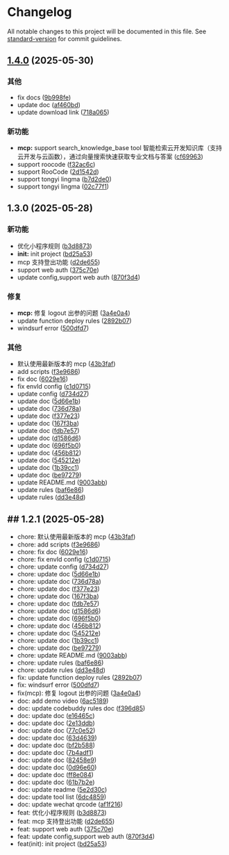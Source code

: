 # Changelog

All notable changes to this project will be documented in this file. See [standard-version](https://github.com/conventional-changelog/standard-version) for commit guidelines.

## [1.4.0](https://github.com/TencentCloudBase/CloudBase-AI-ToolKit/compare/v1.1.0...v1.4.0) (2025-05-30)


### 其他

* fix docs ([9b998fe](https://github.com/TencentCloudBase/CloudBase-AI-ToolKit/commit/9b998fed7abfb0b8a9eccf8350c03bbfa2ca7d7a))
* update doc ([af460bd](https://github.com/TencentCloudBase/CloudBase-AI-ToolKit/commit/af460bdf2d29c65c8f9ba661cf591c3e2e4cbdd2))
* update download link ([718a065](https://github.com/TencentCloudBase/CloudBase-AI-ToolKit/commit/718a065c055940bd3ee85f1e0afb8819afece901))


### 新功能

* **mcp:** support search_knowledge_base tool 智能检索云开发知识库（支持云开发与云函数），通过向量搜索快速获取专业文档与答案 ([cf69963](https://github.com/TencentCloudBase/CloudBase-AI-ToolKit/commit/cf699637ad3a2135fbfe2edcbe410e3398672d51))
* support roocode ([f32ac6c](https://github.com/TencentCloudBase/CloudBase-AI-ToolKit/commit/f32ac6c9f0a8ff47818e44d6d6538e6dc48c9117))
* support RooCode ([2d1542d](https://github.com/TencentCloudBase/CloudBase-AI-ToolKit/commit/2d1542d61cecee724f0588e805b9134932aba025))
* support tongyi lingma ([b7d2de0](https://github.com/TencentCloudBase/CloudBase-AI-ToolKit/commit/b7d2de0f819b69201fdbd0da9562a03420590c0b))
* support tongyi lingma ([02c77f1](https://github.com/TencentCloudBase/CloudBase-AI-ToolKit/commit/02c77f12e7092c103aca7a867edf4e61556eebfa))

## 1.3.0 (2025-05-28)


### 新功能

* 优化小程序规则 ([b3d8873](https://github.com/TencentCloudBase/CloudBase-AI-ToolKit/commit/b3d8873ba2c6540f65f9fdf5ff8b088214743e0d))
* **init:** init project ([bd25a53](https://github.com/TencentCloudBase/CloudBase-AI-ToolKit/commit/bd25a53188151ecf63c45e8c569f3a1c5115920f))
* mcp 支持登出功能 ([d2de655](https://github.com/TencentCloudBase/CloudBase-AI-ToolKit/commit/d2de6555af8816670c01338320a47df3be2f8bca))
* support web auth ([375c70e](https://github.com/TencentCloudBase/CloudBase-AI-ToolKit/commit/375c70ec4d665cf32e4273cbc930d3f84e05dbec))
* update config,support web auth ([870f3d4](https://github.com/TencentCloudBase/CloudBase-AI-ToolKit/commit/870f3d4c363970646b0e823587185cefea83bfbc))


### 修复

* **mcp:** 修复 logout 出参的问题 ([3a4e0a4](https://github.com/TencentCloudBase/CloudBase-AI-ToolKit/commit/3a4e0a446e73259fc167c82468f0a096bdad235b))
* update function deploy rules ([2892b07](https://github.com/TencentCloudBase/CloudBase-AI-ToolKit/commit/2892b07ddf07fe081ea5c6fe1db5b01c32962722))
* windsurf error ([500dfd7](https://github.com/TencentCloudBase/CloudBase-AI-ToolKit/commit/500dfd7556dca558ec42d58e38bfdfdaee0bd96b))


### 其他

* 默认使用最新版本的 mcp ([43b3faf](https://github.com/TencentCloudBase/CloudBase-AI-ToolKit/commit/43b3faff99f7210aa244d0a5bd7da0090b725718))
* add scripts ([f3e9686](https://github.com/TencentCloudBase/CloudBase-AI-ToolKit/commit/f3e968635943b4335cbad60464b669340e953ede))
* fix doc ([6029e16](https://github.com/TencentCloudBase/CloudBase-AI-ToolKit/commit/6029e164148c73cdefa93f85626ccb27a1093dfc))
* fix envId config ([c1d0715](https://github.com/TencentCloudBase/CloudBase-AI-ToolKit/commit/c1d0715f08c82f6183c3e6e6686769977efe34bd))
* update config ([d734d27](https://github.com/TencentCloudBase/CloudBase-AI-ToolKit/commit/d734d272579e10b53bf7dd4d00d28c3bcd801a8c))
* update doc ([5d66e1b](https://github.com/TencentCloudBase/CloudBase-AI-ToolKit/commit/5d66e1bb5502bfccedfdb54067fa3b6c4973d929))
* update doc ([736d78a](https://github.com/TencentCloudBase/CloudBase-AI-ToolKit/commit/736d78a76905e470aae2b1881eb15424f85d25c6))
* update doc ([f377e23](https://github.com/TencentCloudBase/CloudBase-AI-ToolKit/commit/f377e23317842b24c765d1f420898a8064199ce8))
* update doc ([167f3ba](https://github.com/TencentCloudBase/CloudBase-AI-ToolKit/commit/167f3ba530571c41185aea92631f450fe42669fe))
* update doc ([fdb7e57](https://github.com/TencentCloudBase/CloudBase-AI-ToolKit/commit/fdb7e57d7e4587cd9fe6dfb1f020332c668fc1cf))
* update doc ([d1586d6](https://github.com/TencentCloudBase/CloudBase-AI-ToolKit/commit/d1586d6b02c2e646f7c5baa62400c7d8eb21d746))
* update doc ([696f5b0](https://github.com/TencentCloudBase/CloudBase-AI-ToolKit/commit/696f5b0437894f70809177c61267bbb0d5cfdef2))
* update doc ([456b812](https://github.com/TencentCloudBase/CloudBase-AI-ToolKit/commit/456b812e805382d1f45eed53b05f52dc32e385d4))
* update doc ([545212e](https://github.com/TencentCloudBase/CloudBase-AI-ToolKit/commit/545212e9d1dc34934cca63c3ddb13f3475668bda))
* update doc ([1b39cc1](https://github.com/TencentCloudBase/CloudBase-AI-ToolKit/commit/1b39cc16437dc0ca8244292d02e684838955a9a7))
* update doc ([be97279](https://github.com/TencentCloudBase/CloudBase-AI-ToolKit/commit/be972795622ae739a54377ef9bbcdf9178dd804c))
* update README.md ([9003abb](https://github.com/TencentCloudBase/CloudBase-AI-ToolKit/commit/9003abba3412b9a30e25dd0c31f82074e7024a35))
* update rules ([baf6e86](https://github.com/TencentCloudBase/CloudBase-AI-ToolKit/commit/baf6e861edefd64263228579f0172ab9162cd78b))
* update rules ([dd3e48d](https://github.com/TencentCloudBase/CloudBase-AI-ToolKit/commit/dd3e48dfb4c68921b0bc2a5ffd39cd8728256918))

## ## 1.2.1 (2025-05-28)

* chore: 默认使用最新版本的 mcp ([43b3faf](https://github.com/TencentCloudBase/CloudBase-AI-ToolKit/commit/43b3faf))
* chore: add scripts ([f3e9686](https://github.com/TencentCloudBase/CloudBase-AI-ToolKit/commit/f3e9686))
* chore: fix doc ([6029e16](https://github.com/TencentCloudBase/CloudBase-AI-ToolKit/commit/6029e16))
* chore: fix envId config ([c1d0715](https://github.com/TencentCloudBase/CloudBase-AI-ToolKit/commit/c1d0715))
* chore: update config ([d734d27](https://github.com/TencentCloudBase/CloudBase-AI-ToolKit/commit/d734d27))
* chore: update doc ([5d66e1b](https://github.com/TencentCloudBase/CloudBase-AI-ToolKit/commit/5d66e1b))
* chore: update doc ([736d78a](https://github.com/TencentCloudBase/CloudBase-AI-ToolKit/commit/736d78a))
* chore: update doc ([f377e23](https://github.com/TencentCloudBase/CloudBase-AI-ToolKit/commit/f377e23))
* chore: update doc ([167f3ba](https://github.com/TencentCloudBase/CloudBase-AI-ToolKit/commit/167f3ba))
* chore: update doc ([fdb7e57](https://github.com/TencentCloudBase/CloudBase-AI-ToolKit/commit/fdb7e57))
* chore: update doc ([d1586d6](https://github.com/TencentCloudBase/CloudBase-AI-ToolKit/commit/d1586d6))
* chore: update doc ([696f5b0](https://github.com/TencentCloudBase/CloudBase-AI-ToolKit/commit/696f5b0))
* chore: update doc ([456b812](https://github.com/TencentCloudBase/CloudBase-AI-ToolKit/commit/456b812))
* chore: update doc ([545212e](https://github.com/TencentCloudBase/CloudBase-AI-ToolKit/commit/545212e))
* chore: update doc ([1b39cc1](https://github.com/TencentCloudBase/CloudBase-AI-ToolKit/commit/1b39cc1))
* chore: update doc ([be97279](https://github.com/TencentCloudBase/CloudBase-AI-ToolKit/commit/be97279))
* chore: update README.md ([9003abb](https://github.com/TencentCloudBase/CloudBase-AI-ToolKit/commit/9003abb))
* chore: update rules ([baf6e86](https://github.com/TencentCloudBase/CloudBase-AI-ToolKit/commit/baf6e86))
* chore: update rules ([dd3e48d](https://github.com/TencentCloudBase/CloudBase-AI-ToolKit/commit/dd3e48d))
* fix: update function deploy rules ([2892b07](https://github.com/TencentCloudBase/CloudBase-AI-ToolKit/commit/2892b07))
* fix: windsurf error ([500dfd7](https://github.com/TencentCloudBase/CloudBase-AI-ToolKit/commit/500dfd7))
* fix(mcp): 修复 logout 出参的问题 ([3a4e0a4](https://github.com/TencentCloudBase/CloudBase-AI-ToolKit/commit/3a4e0a4))
* doc: add demo video ([6ac5189](https://github.com/TencentCloudBase/CloudBase-AI-ToolKit/commit/6ac5189))
* doc: update codebuddy rules doc ([f396d85](https://github.com/TencentCloudBase/CloudBase-AI-ToolKit/commit/f396d85))
* doc: update doc ([e16465c](https://github.com/TencentCloudBase/CloudBase-AI-ToolKit/commit/e16465c))
* doc: update doc ([2e13ddb](https://github.com/TencentCloudBase/CloudBase-AI-ToolKit/commit/2e13ddb))
* doc: update doc ([77c0e52](https://github.com/TencentCloudBase/CloudBase-AI-ToolKit/commit/77c0e52))
* doc: update doc ([63d4639](https://github.com/TencentCloudBase/CloudBase-AI-ToolKit/commit/63d4639))
* doc: update doc ([bf2b588](https://github.com/TencentCloudBase/CloudBase-AI-ToolKit/commit/bf2b588))
* doc: update doc ([7b4adf1](https://github.com/TencentCloudBase/CloudBase-AI-ToolKit/commit/7b4adf1))
* doc: update doc ([82458e9](https://github.com/TencentCloudBase/CloudBase-AI-ToolKit/commit/82458e9))
* doc: update doc ([0d96e60](https://github.com/TencentCloudBase/CloudBase-AI-ToolKit/commit/0d96e60))
* doc: update doc ([ff8e084](https://github.com/TencentCloudBase/CloudBase-AI-ToolKit/commit/ff8e084))
* doc: update doc ([61b7b2e](https://github.com/TencentCloudBase/CloudBase-AI-ToolKit/commit/61b7b2e))
* doc: update readme ([5e2d30c](https://github.com/TencentCloudBase/CloudBase-AI-ToolKit/commit/5e2d30c))
* doc: update tool list ([6dc4859](https://github.com/TencentCloudBase/CloudBase-AI-ToolKit/commit/6dc4859))
* doc: update wechat qrcode ([af1f216](https://github.com/TencentCloudBase/CloudBase-AI-ToolKit/commit/af1f216))
* feat: 优化小程序规则 ([b3d8873](https://github.com/TencentCloudBase/CloudBase-AI-ToolKit/commit/b3d8873))
* feat: mcp 支持登出功能 ([d2de655](https://github.com/TencentCloudBase/CloudBase-AI-ToolKit/commit/d2de655))
* feat: support web auth ([375c70e](https://github.com/TencentCloudBase/CloudBase-AI-ToolKit/commit/375c70e))
* feat: update config,support web auth ([870f3d4](https://github.com/TencentCloudBase/CloudBase-AI-ToolKit/commit/870f3d4))
* feat(init): init project ([bd25a53](https://github.com/TencentCloudBase/CloudBase-AI-ToolKit/commit/bd25a53))
